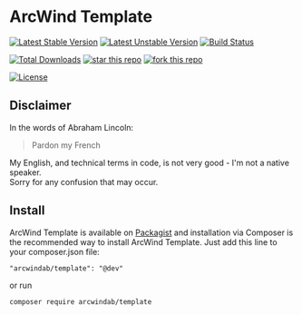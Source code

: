 # ArcWind Template
[![Latest Stable Version](https://poser.pugx.org/arcwindab/template/v/stable.svg)](https://packagist.org/packages/arcwindab/template)
[![Latest Unstable Version](https://poser.pugx.org/arcwindab/template/v/unstable.svg)](https://packagist.org/packages/arcwindab/template)
[![Build Status](https://travis-ci.org/arcwindab/template.svg)](https://travis-ci.org/arcwindab/template)  

[![Total Downloads](https://poser.pugx.org/arcwindab/template/downloads)](https://packagist.org/packages/arcwindab/template)
[![star this repo](http://githubbadges.com/star.svg?user=arcwindab&repo=template&style=flat)](https://github.com/arcwindab/template)
[![fork this repo](http://githubbadges.com/fork.svg?user=arcwindab&repo=template&style=flat)](https://github.com/arcwindab/template/fork)  

[![License](https://poser.pugx.org/arcwindab/template/license.svg)](https://packagist.org/packages/arcwindab/template)

## Disclaimer
In the words of Abraham Lincoln:
> Pardon my French

My English, and technical terms in code, is not very good - I'm not a native speaker.  
Sorry for any confusion that may occur.

## Install
ArcWind Template is available on [Packagist](https://packagist.org/packages/arcwindab/template) and installation via Composer is the recommended way to install ArcWind Template. Just add this line to your composer.json file:
```
"arcwindab/template": "@dev"
```
or run
```
composer require arcwindab/template
```

